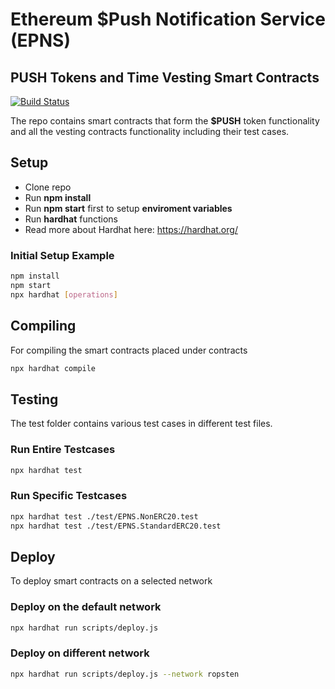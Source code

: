 # Ethereum $Push Notification Service (EPNS)
## PUSH Tokens and Time Vesting Smart Contracts

[![Build Status](https://travis-ci.com/ethereum-push-notification-service/epns-smart-contracts-staging.svg?token=3pZwaXsWcsvpExABUhSW&branch=master)](https://travis-ci.com/ethereum-push-notification-service/epns-smart-contracts-staging)

The repo contains smart contracts that form the **$PUSH** token functionality and all the vesting contracts functionality including their test cases.

## Setup

  - Clone repo
  - Run **npm install**
  - Run **npm start** first to setup **enviroment variables**
  - Run **hardhat** functions
  - Read more about Hardhat here: https://hardhat.org/

### Initial Setup Example
```sh
npm install
npm start
npx hardhat [operations]
```

## Compiling
For compiling the smart contracts placed under contracts
```sh
npx hardhat compile
```

## Testing
The test folder contains various test cases in different test files.

### Run Entire Testcases
```sh
npx hardhat test
```

### Run Specific Testcases
```sh
npx hardhat test ./test/EPNS.NonERC20.test
npx hardhat test ./test/EPNS.StandardERC20.test
```

## Deploy
To deploy smart contracts on a selected network

### Deploy on the default network
```sh
npx hardhat run scripts/deploy.js
```

### Deploy on different network
```sh
npx hardhat run scripts/deploy.js --network ropsten
```
